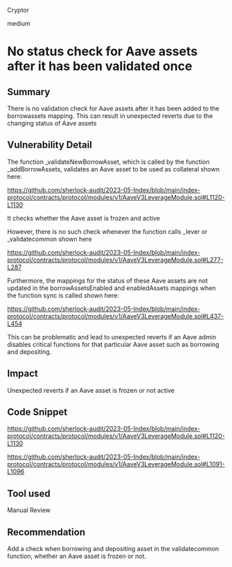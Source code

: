 Cryptor

medium

# No status check for Aave assets after it has been validated once

## Summary

There is no validation check for Aave assets after it has been added to the borrowassets mapping. This can result in unexpected reverts due to the changing status of Aave assets 

## Vulnerability Detail

The function _validateNewBorrowAsset, which is called by the function _addBorrowAssets, validates an Aave asset to be used as collateral shown here:

https://github.com/sherlock-audit/2023-05-Index/blob/main/index-protocol/contracts/protocol/modules/v1/AaveV3LeverageModule.sol#L1120-L1130

It checks whether the Aave asset is frozen and active

However, there is no such check whenever the function calls _lever or _validatecommon shown here

https://github.com/sherlock-audit/2023-05-Index/blob/main/index-protocol/contracts/protocol/modules/v1/AaveV3LeverageModule.sol#L277-L287



Furthermore, the mappings for the status of these Aave assets are not updated in the borrowAssetsEnabled and enabledAssets mappings when the function sync is called shown here:

https://github.com/sherlock-audit/2023-05-Index/blob/main/index-protocol/contracts/protocol/modules/v1/AaveV3LeverageModule.sol#L437-L454



This can be problematic and lead to unexpected reverts if an Aave admin disables critical functions for that particular Aave asset such as borrowing and depositing.

## Impact

Unexpected reverts if an Aave asset is frozen or not active 


## Code Snippet

https://github.com/sherlock-audit/2023-05-Index/blob/main/index-protocol/contracts/protocol/modules/v1/AaveV3LeverageModule.sol#L1120-L1130

https://github.com/sherlock-audit/2023-05-Index/blob/main/index-protocol/contracts/protocol/modules/v1/AaveV3LeverageModule.sol#L1091-L1096

## Tool used

Manual Review

## Recommendation

Add a check when borrowing and depositing asset in the validatecommon function, whether an Aave asset is frozen or not.
